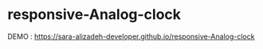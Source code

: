 # responsive-Analog-clock

DEMO : https://sara-alizadeh-developer.github.io/responsive-Analog-clock
